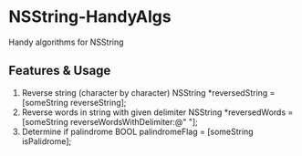 NSString-HandyAlgs
==================

Handy algorithms for NSString


Features & Usage
---
1. Reverse string (character by character)
  NSString *reversedString = [someString reverseString];
2. Reverse words in string with given delimiter
  NSString *reversedWords = [someString reverseWordsWithDelimiter:@" "];
3. Determine if palindrome
  BOOL palindromeFlag = [someString isPalidrome];


